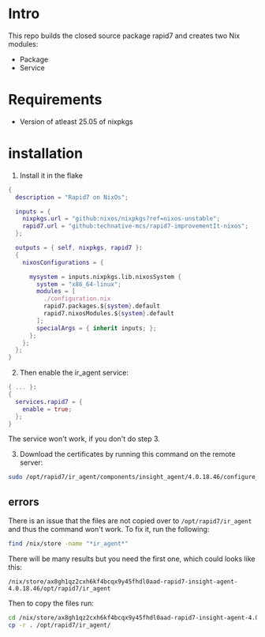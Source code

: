 # Intro

This repo builds the closed source package rapid7 and creates two Nix modules:
- Package
- Service


# Requirements
- Version of atleast 25.05 of nixpkgs

# installation

1. Install it in the flake
```nix
{
  description = "Rapid7 on NixOs";

  inputs = {
    nixpkgs.url = "github:nixos/nixpkgs?ref=nixos-unstable";
    rapid7.url = "github:technative-mcs/rapid7-improvementIt-nixos";
  };

  outputs = { self, nixpkgs, rapid7 }:
  {
    nixosConfigurations = {

      mysystem = inputs.nixpkgs.lib.nixosSystem {
        system = "x86_64-linux";
        modules = [
          ./configuration.nix
          rapid7.packages.${system}.default
          rapid7.nixosModules.${system}.default
        ];
        specialArgs = { inherit inputs; };
      };
    };
  };
}
```

2. Then enable the ir_agent service:
```nix
{ ... }:
{
  services.rapid7 = {
    enable = true;
  };
}
```
The service won't work, if you don't do step 3.

3. Download the certificates by running this command on the remote server:
```bash
sudo /opt/rapid7/ir_agent/components/insight_agent/4.0.18.46/configure_agent.sh --token=<specifiy-token-here> -v --start --no_version_check
```


## errors

There is an issue that the files are not copied over to `/opt/rapid7/ir_agent` and thus the command won't work.
To fix it, run the following:
```bash
find /nix/store -name "*ir_agent*"
```

There will be many results but you need the first one, which could looks like this:
```
/nix/store/ax8gh1qz2cxh6kf4bcqx9y45fhdl0aad-rapid7-insight-agent-4.0.18.46/opt/rapid7/ir_agent
```

Then to copy the files run:
```bash
cd /nix/store/ax8gh1qz2cxh6kf4bcqx9y45fhdl0aad-rapid7-insight-agent-4.0.18.46/opt/rapid7/ir_agent
cp -r . /opt/rapid7/ir_agent/
```


